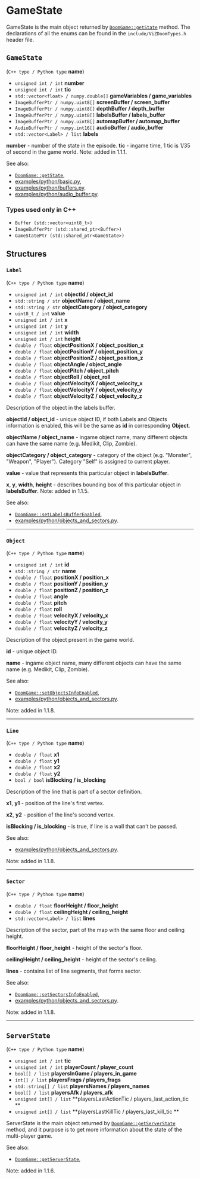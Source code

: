 # GameState

GameState is the main object returned by [`DoomGame::getState`](./doom_game.md#getstate) method.
The declarations of all the enums can be found in the `include/ViZDoomTypes.h` header file.


## `GameState`
(`C++ type / Python type` **name**)

- `unsigned int / int` **number**
- `unsigned int / int` **tic**
- `std::vector<float> / numpy.double[]` **gameVariables / game_variables**
- `ImageBufferPtr / numpy.uint8[]`  **screenBuffer / screen_buffer**
- `ImageBufferPtr / numpy.uint8[]`  **depthBuffer / depth_buffer**
- `ImageBufferPtr / numpy.uint8[]`  **labelsBuffer / labels_buffer**
- `ImageBufferPtr / numpy.uint8[]`  **automapBuffer / automap_buffer**
- `AudioBufferPtr / numpy.int16[]` **audioBuffer / audio_buffer**
- `std::vector<Label> / list`  **labels**

**number** - number of the state in the episode.
**tic** - ingame time, 1 tic is 1/35 of second in the game world. Note: added in 1.1.1.

See also:
- [`DoomGame::getState`](./doom_game.md#getstate),
- [examples/python/basic.py](https://github.com/Farama-Foundation/ViZDoom/tree/master/examples/python/basic.py),
- [examples/python/buffers.py](https://github.com/Farama-Foundation/ViZDoom/tree/master/examples/python/buffers.py).
- [examples/python/audio_buffer.py](https://github.com/Farama-Foundation/ViZDoom/tree/master/examples/python/audio_buffer.py).



### Types used only in C++

- `Buffer (std::vector<uint8_t>)`
- `ImageBufferPtr (std::shared_ptr<Buffer>)`
- `GameStatePtr (std::shared_ptr<GameState>)`


## Structures


### `Label`
(`C++ type / Python type` **name**)

- `unsigned int / int` **objectId / object_id**
- `std::string / str` **objectName / object_name**
- `std::string / str` **objectCategory / object_category**
- `uint8_t / int` **value**
- `unsigned int / int` **x**
- `unsigned int / int` **y**
- `unsigned int / int` **width**
- `unsigned int / int` **height**
- `double / float` **objectPositionX / object_position_x**
- `double / float` **objectPositionY / object_position_y**
- `double / float` **objectPositionZ / object_position_z**
- `double / float` **objectAngle / object_angle**
- `double / float` **objectPitch / object_pitch**
- `double / float` **objectRoll / object_roll**
- `double / float` **objectVelocityX / object_velocity_x**
- `double / float` **objectVelocityY / object_velocity_y**
- `double / float` **objectVelocityZ / object_velocity_z**


Description of the object in the labels buffer.

**objectId / object_id** - unique object ID, if both Labels and Objects information is enabled, this will be the same as **id** in corresponding **Object**.

**objectName / object_name** - ingame object name, many different objects can have the same name (e.g. Medikit, Clip, Zombie).

**objectCategory / object_category** - category of the object (e.g. "Monster", "Weapon", "Player"). Category "Self" is assigned to current player.

**value** - value that represents this particular object in **labelsBuffer**.

**x**, **y**, **width**, **height** - describes bounding box of this particular object in **labelsBuffer**. Note: added in 1.1.5.


See also:
- [`DoomGame::setLabelsBufferEnabled`](./doom_game.md#setlabelsbufferenabled),
- [examples/python/objects_and_sectors.py](https://github.com/Farama-Foundation/ViZDoom/tree/master/examples/python/labels_buffer.py).


---
### `Object`
(`C++ type / Python type` **name**)

- `unsigned int / int` **id**
- `std::string / str` **name**
- `double / float` **positionX / position_x**
- `double / float` **positionY / position_y**
- `double / float` **positionZ / position_z**
- `double / float` **angle**
- `double / float` **pitch**
- `double / float` **roll**
- `double / float` **velocityX / velocity_x**
- `double / float` **velocityY / velocity_y**
- `double / float` **velocityZ / velocity_z**

Description of the object present in the game world.

**id** - unique object ID.

**name** - ingame object name, many different objects can have the same name (e.g. Medikit, Clip, Zombie).

See also:
- [`DoomGame::setObjectsInfoEnabled`](./doom_game.md#setsectorsinfoenabled),
- [examples/python/objects_and_sectors.py](https://github.com/Farama-Foundation/ViZDoom/tree/master/examples/python/objects_and_sectors.py).

Note: added in 1.1.8.


---
### `Line`
(`C++ type / Python type` **name**)

- `double / float` **x1**
- `double / float` **y1**
- `double / float` **x2**
- `double / float` **y2**
- `bool / bool` **isBlocking / is_blocking**

Description of the line that is part of a sector definition.

**x1**, **y1** - position of the line's first vertex.

**x2**, **y2** - position of the line's second vertex.

**isBlocking / is_blocking** - is true, if line is a wall that can't be passed.

See also:
- [examples/python/objects_and_sectors.py](https://github.com/Farama-Foundation/ViZDoom/tree/master/examples/python/objects_and_sectors.py).

Note: added in 1.1.8.


---
### `Sector`
(`C++ type / Python type` **name**)

- `double / float` **floorHeight / floor_height**
- `double / float` **ceilingHeight / ceiling_height**
- `std::vector<Label> / list` **lines**

Description of the sector, part of the map with the same floor and ceiling height.

**floorHeight / floor_height** - height of the sector's floor.

**ceilingHeight / ceiling_height** - height of the sector's ceiling.

**lines** - contains list of line segments, that forms sector.

See also:
- [`DoomGame::setSectorsInfoEnabled`](./doom_game.md#setsectorsinfoenabled),
- [examples/python/objects_and_sectors.py](https://github.com/Farama-Foundation/ViZDoom/tree/master/examples/python/objects_and_sectors.py).

Note: added in 1.1.8.


---
## `ServerState`
(`C++ type / Python type` **name**)

- `unsigned int / int` **tic**
- `unsigned int / int` **playerCount / player_count**
- `bool[] / list` **playersInGame / players_in_game**
- `int[] / list` **playersFrags / players_frags**
- `std::string[] / list` **playersNames / players_names**
- `bool[] / list` **playersAfk / players_afk**
- `unsigned int[] / list` **playersLastActionTic / players_last_action_tic **
- `unsigned int[] / list` **playersLastKillTic / players_last_kill_tic **

ServerState is the main object returned by [`DoomGame::getServerState`](./doom_game.md#getserverstate) method, and it purpose is to get more information about the state of the multi-player game.

See also:
- [`DoomGame::getServerState`](./doom_game.md#getserverstate),

Note: added in 1.1.6.

